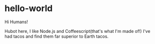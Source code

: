 # hello-world

Hi Humans!

Hubot here, I like Node.js and Coffeescript(that's what I'm made of!)
I've had tacos and find them far superior to Earth tacos.
